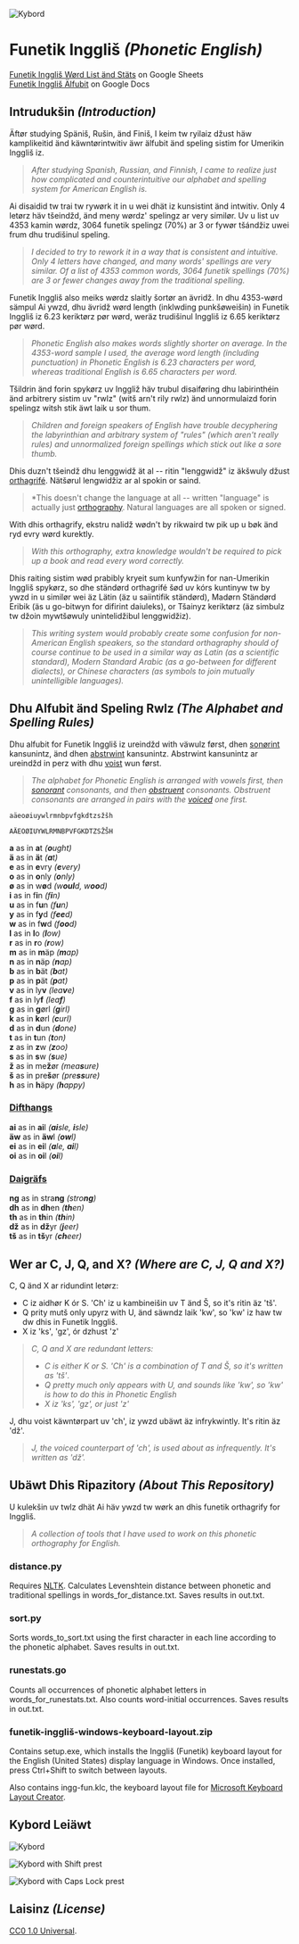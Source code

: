 ![Kybord](https://gitlab.com/nilsanderselde/funetik-ingglish/raw/master/logo_medium.png)

# Funetik Inggliš *(Phonetic English)*

[Funetik Inggliš Wørd List änd Stäts](https://drive.google.com/open?id=1DC8Bau9AnGinHlOgKrrFx7jOX2EnOsVh6xWJa-E_2JA) on Google Sheets  
[Funetik Inggliš Älfubit](https://drive.google.com/open?id=1M5mRpCn1Qg0vGJbViTQkRUgCQC8SZaXUi_SXyodNPx8) on Google Docs

## Intrudukšin *(Introduction)*

Äftør studying Späniš, Rušin, änd Finiš, I keim tw ryilaiz džust häw kamplikeitid änd käwntørintwitiv äwr älfubit änd speling sistim for Umerikin Inggliš iz.

>*After studying Spanish, Russian, and Finnish, I came to realize just how complicated and counterintuitive our alphabet and spelling system for American English is.*

Ai disaidid tw trai tw rywørk it in u wei dhät iz kunsistint änd intwitiv. Only 4 letørz häv tšeindžd, änd meny wørdz' spelingz ar very similør. Uv u list uv 4353 kamin wørdz, 3064 funetik spelingz (70%) ar 3 or fywør tšándžiz uwei frum dhu trudišinul speling.

>*I decided to try to rework it in a way that is consistent and intuitive. Only 4 letters have changed, and many words' spellings are very similar. Of a list of 4353 common words, 3064 funetik spellings (70%) are 3 or fewer changes away from the traditional spelling.*

Funetik Inggliš also meiks wørdz slaitly šortør an ävridž. In dhu 4353-wørd sämpul Ai ywzd, dhu ävridž wørd length (inklwding punkšøweišin) in Funetik Inggliš iz 6.23 keriktørz pør wørd, weräz trudišinul Inggliš iz 6.65 keriktørz pør wørd.

>*Phonetic English also makes words slightly shorter on average. In the 4353-word sample I used, the average word length (including punctuation) in Phonetic English is 6.23 characters per word, whereas traditional English is 6.65 characters per word.*

Tšildrin änd forin spykørz uv Inggliž häv trubul disaiføring dhu labirinthéin änd arbitrery sistim uv "rwlz" (witš arn't rily rwlz) änd unnormulaizd forin spelingz witsh stik äwt laik u sor thum.

>*Children and foreign speakers of English have trouble decyphering the labyrinthian and arbitrary system of "rules" (which aren't really rules) and unnormalized foreign spellings which stick out like a sore thumb.*

Dhis duzn't tšeindž dhu lenggwidž ät al -- ritin "lenggwidž" iz äkšwuly džust [orthagrifé](https://en.wikipedia.org/wiki/Orthography). Nätšørul lengwidžiz ar al spokin or saind.

>*This doesn't change the language at all -- written "language" is actually just [orthography](https://en.wikipedia.org/wiki/Orthography). Natural languages are all spoken or signed.

With dhis orthagrify, ekstru nalidž wødn't by rikwaird tw pik up u bøk änd ryd evry wørd kurektly.

>*With this orthography, extra knowledge wouldn't be required to pick up a book and read every word correctly.*

Dhis raiting sistim wød prabibly kryeit sum kunfywžin for nan-Umerikin Inggliš spykørz, so dhe ständørd orthagrifé šød uv kórs kuntinyw tw by ywzd in u similør wei äz Lätin (äz u saiintifik ständørd), Madørn Ständørd Eribik (äs u go-bitwyn for difirint daiuleks), or Tšainyz keriktørz (äz simbulz tw džoin mywtšøwuly unintelidžibul lenggwidžiz).

>*This writing system would probably create some confusion for non-American English speakers, so the standard orthagraphy should of course continue to be used in a similar way as Latin (as a scientific standard), Modern Standard Arabic (as a go-between for different dialects), or Chinese characters (as symbols to join mutually unintelligible languages).*

## Dhu Alfubit änd Speling Rwlz *(The Alphabet and Spelling Rules)*

Dhu alfubit for Funetik Inggliš iz ureindžd with väwulz først, dhen [sonørint](https://en.wikipedia.org/wiki/Sonorant) kansunintz, änd dhen [abstrwint](https://en.wikipedia.org/wiki/Obstruent) kansunintz. Abstrwint kansunintz ar ureindžd in perz with dhu [voist](https://en.wikipedia.org/wiki/Voice_%28phonetics%29) wun først.

>*The alphabet for Phonetic English is arranged with vowels first, then [sonorant](https://en.wikipedia.org/wiki/Sonorant) consonants, and then [obstruent](https://en.wikipedia.org/wiki/Obstruent) consonants. Obstruent consonants are arranged in pairs with the [voiced](https://en.wikipedia.org/wiki/Voice_%28phonetics%29) one first.*

```
aäeoøiuywlrmnbpvfgkdtzsžšh

AÄEOØIUYWLRMNBPVFGKDTZSŽŠH

```
<strong>a</strong> as in <strong>a</strong>t *(<strong>o</strong>ught)*  
<strong>ä</strong> as in <strong>ä</strong>t *(<strong>a</strong>t)*  
<strong>e</strong> as in <strong>e</strong>vry *(<strong>e</strong>very)*  
<strong>o</strong> as in <strong>o</strong>nly *(<strong>o</strong>nly)*  
<strong>ø</strong> as in w<strong>ø</strong>d *(w<strong>oul</strong>d, w<strong>oo</strong>d)*  
<strong>i</strong> as in f<strong>i</strong>n *(f<strong>i</strong>n)*  
<strong>u</strong> as in f<strong>u</strong>n *(f<strong>u</strong>n)*  
<strong>y</strong> as in f<strong>y</strong>d *(f<strong>ee</strong>d)*  
<strong>w</strong> as in f<strong>w</strong>d *(f<strong>oo</strong>d)*  
<strong>l</strong> as in <strong>l</strong>o *(<strong>l</strong>ow)*  
<strong>r</strong> as in <strong>r</strong>o *(<strong>r</strong>ow)*  
<strong>m</strong> as in <strong>m</strong>äp *(<strong>m</strong>ap)*  
<strong>n</strong> as in <strong>n</strong>äp *(<strong>n</strong>ap)*  
<strong>b</strong> as in <strong>b</strong>ät *(<strong>b</strong>at)*  
<strong>p</strong> as in <strong>p</strong>ät *(<strong>p</strong>at)*  
<strong>v</strong> as in ly<strong>v</strong> *(lea<strong>v</strong>e)*  
<strong>f</strong> as in ly<strong>f</strong> *(lea<strong>f</strong>)*  
<strong>g</strong> as in <strong>g</strong>ørl *(<strong>g</strong>irl)*  
<strong>k</strong> as in <strong>k</strong>ørl *(<strong>c</strong>url)*  
<strong>d</strong> as in <strong>d</strong>un *(<strong>d</strong>one)*  
<strong>t</strong> as in <strong>t</strong>un *(<strong>t</strong>on)*  
<strong>z</strong> as in <strong>z</strong>w *(<strong>z</strong>oo)*  
<strong>s</strong> as in <strong>s</strong>w *(<strong>s</strong>ue)*  
<strong>ž</strong> as in me<strong>ž</strong>ør *(mea<strong>s</strong>ure)*  
<strong>š</strong> as in pre<strong>š</strong>ør *(pre<strong>ss</strong>ure)*  
<strong>h</strong> as in <strong>h</strong>äpy *(<strong>h</strong>appy)*  

### [Difthangs](https://en.wikipedia.org/wiki/Diphthong)

<strong>ai</strong> as in <strong>ai</strong>l *(<strong>ai</strong>sle, <strong>i</strong>sle)*  
<strong>äw</strong> as in <strong>äw</strong>l *(<strong>ow</strong>l)*  
<strong>ei</strong> as in <strong>ei</strong>l *(<strong>a</strong>le, <strong>ai</strong>l)*  
<strong>oi</strong> as in <strong>oi</strong>l *(<strong>oi</strong>l)*

### [Daigräfs](https://en.wikipedia.org/wiki/Digraph_%28orthography%29)

<strong>ng</strong> as in stra<strong>ng</strong> *(stro<strong>ng</strong>)*  
<strong>dh</strong> as in <strong>dh</strong>en *(<strong>th</strong>en)*  
<strong>th</strong> as in <strong>th</strong>in *(<strong>th</strong>in)*  
<strong>dž</strong> as in <strong>dž</strong>yr *(<strong>j</strong>eer)*  
<strong>tš</strong> as in <strong>tš</strong>yr *(<strong>ch</strong>eer)*

## Wer ar C, J, Q, and X? *(Where are C, J, Q and X?)*

C, Q änd X ar ridundint letørz:  
* C iz aidhør K ór S. 'Ch' iz u kambineišin uv T änd Š, so it's ritin äz 'tš'.
* Q prity mutš only upyrz with U, änd säwndz laik 'kw', so 'kw' iz haw tw dw dhis in Funetik Inggliš. 
* X iz 'ks', 'gz', ór dzhust 'z'

>*C, Q and X are redundant letters:*
>* *C is either K or S. 'Ch' is a combination of T and Š, so it's written as 'tš'*.
>* *Q pretty much only appears with U, and sounds like 'kw', so 'kw' is how to do this in Phonetic English*
>* *X iz 'ks', 'gz', or just 'z'*

J, dhu voist käwntørpart uv 'ch', iz ywzd ubäwt äz infrykwintly. It's ritin äz 'dž'.
>*J, the voiced counterpart of 'ch', is used about as infrequently. It's written as 'dž'.*

## Ubäwt Dhis Ripazitory *(About This Repository)*

U kulekšin uv twlz dhät Ai häv ywzd tw wørk an dhis funetik orthagrify for Inggliš.

>*A collection of tools that I have used to work on this phonetic orthography for English.*

### distance.py

Requires [NLTK](http://www.nltk.org/). Calculates Levenshtein distance between phonetic and traditional spellings in words_for_distance.txt. Saves results in out.txt.

### sort.py

Sorts words_to_sort.txt using the first character in each line according to the phonetic alphabet. Saves results in out.txt.

### runestats.go

Counts all occurrences of phonetic alphabet letters in words_for_runestats.txt. Also counts word-initial occurrences. Saves results in out.txt.

### funetik-inggliš-windows-keyboard-layout.zip

Contains setup.exe, which installs the Inggliš (Funetik) keyboard layout for the English (United States) display language in Windows. Once installed, press Ctrl+Shift to switch between layouts.

Also contains ingg-fun.klc, the keyboard layout file for [Microsoft Keyboard Layout Creator](https://www.microsoft.com/en-us/download/details.aspx?id=22339).

## Kybord Leiäwt

![Kybord](https://gitlab.com/nilsanderselde/funetik-ingglish/raw/master/keyboard.png)

![Kybord with Shift prest](https://gitlab.com/nilsanderselde/funetik-ingglish/raw/master/keyboard_shift.png)

![Kybord with Caps Lock prest](https://gitlab.com/nilsanderselde/funetik-ingglish/raw/master/keyboard_caps.png)

## Laisinz *(License)*

[CC0 1.0 Universal](https://creativecommons.org/publicdomain/zero/1.0/). 